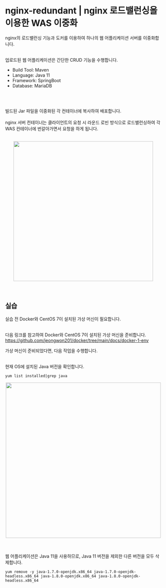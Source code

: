 # nginx-redundant | nginx 로드밸런싱을 이용한 WAS 이중화

nginx의 로드밸런싱 기능과 도커를 이용하여 하나의 웹 어플리케이션 서버를 이중화합니다.
<br />
<br />

업로드된 웹 어플리케이션은 간단한 CRUD 기능을 수행합니다.   
- Build Tool: Maven
- Language: Java 11
- Framework: SpringBoot
- Database: MariaDB
<br />
<br />


빌드된 Jar 파일을 이중화된 각 컨테이너에 복사하여 배포합니다.   
<br />
nginx 서버 컨테이너는 클라이언트의 요청 시 라운드 로빈 방식으로 로드밸런싱하여 각 WAS 컨테이너에 번갈아가면서 요청을 하게 됩니다.   
<br />

<div align="center">
  <img src="https://user-images.githubusercontent.com/81132541/205433740-75d311ee-66ad-4dfc-b805-bc7c2eedfa26.png" width="450px">
</div>
<br />
<br />

## 실습

실습 전 Docker와 CentOS 7이 설치된 가상 머신이 필요합니다.   
<br />

다음 링크를 참고하여 Docker와 CentOS 7이 설치된 가상 머신을 준비합니다.   
https://github.com/jeongwon201/docker/tree/main/docs/docker-1-env
<br />

가상 머신이 준비되었다면, 다음 작업을 수행합니다.   
<br />

현재 OS에 설치된 Java 버전을 확인합니다.
```
yum list installed|grep java
```

<div align="center">
  <img src="https://user-images.githubusercontent.com/81132541/205434373-1dfbbee4-a001-47ed-af5d-f62ed5595052.png" width="500px">
</div>
<br />
<br />

웹 어플리케이션은 Java 11을 사용하므로, Java 11 버전을 제외한 다른 버전을 모두 삭제합니다.
```
yum remove -y java-1.7.0-openjdk.x86_64 java-1.7.0-openjdk-headless.x86_64 java-1.8.0-openjdk.x86_64 java-1.8.0-openjdk-headless.x86_64
```
<br />
<br />

